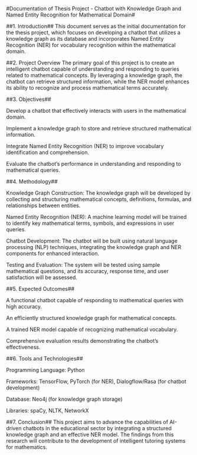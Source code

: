 #Documentation of Thesis Project - Chatbot with Knowledge Graph and Named Entity Recognition for Mathematical Domain#

##1. Introduction##
This document serves as the initial documentation for the thesis project, which focuses on developing a chatbot that utilizes a knowledge graph as its database and incorporates Named Entity Recognition (NER) for vocabulary recognition within the mathematical domain.

##2. Project Overview
The primary goal of this project is to create an intelligent chatbot capable of understanding and responding to queries related to mathematical concepts. By leveraging a knowledge graph, the chatbot can retrieve structured information, while the NER model enhances its ability to recognize and process mathematical terms accurately.

##3. Objectives##

Develop a chatbot that effectively interacts with users in the mathematical domain.

Implement a knowledge graph to store and retrieve structured mathematical information.

Integrate Named Entity Recognition (NER) to improve vocabulary identification and comprehension.

Evaluate the chatbot’s performance in understanding and responding to mathematical queries.

##4. Methodology##

Knowledge Graph Construction: The knowledge graph will be developed by collecting and structuring mathematical concepts, definitions, formulas, and relationships between entities.

Named Entity Recognition (NER): A machine learning model will be trained to identify key mathematical terms, symbols, and expressions in user queries.

Chatbot Development: The chatbot will be built using natural language processing (NLP) techniques, integrating the knowledge graph and NER components for enhanced interaction.

Testing and Evaluation: The system will be tested using sample mathematical questions, and its accuracy, response time, and user satisfaction will be assessed.

##5. Expected Outcomes##

A functional chatbot capable of responding to mathematical queries with high accuracy.

An efficiently structured knowledge graph for mathematical concepts.

A trained NER model capable of recognizing mathematical vocabulary.

Comprehensive evaluation results demonstrating the chatbot’s effectiveness.

##6. Tools and Technologies##

Programming Language: Python

Frameworks: TensorFlow, PyTorch (for NER), Dialogflow/Rasa (for chatbot development)

Database: Neo4j (for knowledge graph storage)

Libraries: spaCy, NLTK, NetworkX

##7. Conclusion##
This project aims to advance the capabilities of AI-driven chatbots in the educational sector by integrating a structured knowledge graph and an effective NER model. The findings from this research will contribute to the development of intelligent tutoring systems for mathematics.
